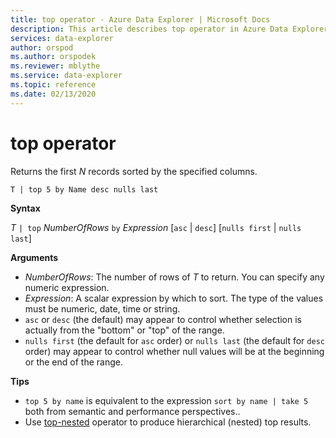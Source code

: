 ```yaml
---
title: top operator - Azure Data Explorer | Microsoft Docs
description: This article describes top operator in Azure Data Explorer.
services: data-explorer
author: orspod
ms.author: orspodek
ms.reviewer: mblythe
ms.service: data-explorer
ms.topic: reference
ms.date: 02/13/2020
---
```

# top operator

Returns the first *N* records sorted by the specified columns.

```kusto
T | top 5 by Name desc nulls last
```

**Syntax**

*T* `| top` *NumberOfRows* `by` *Expression* [`asc` | `desc`] [`nulls first` | `nulls last`]

**Arguments**

* *NumberOfRows*: The number of rows of *T* to return. You can specify any numeric expression.
* *Expression*: A scalar expression by which to sort. The type of the values must be numeric, date, time or string.
* `asc` or `desc` (the default) may appear to control whether selection is actually from the "bottom" or "top" of the range.
* `nulls first` (the default for `asc` order) or `nulls last` (the default for `desc` order) may appear to control whether null values will be at the beginning or the end of the range.


**Tips**

* `top 5 by name` is equivalent to the expression `sort by name | take 5` both from semantic and performance perspectives..
* Use [top-nested](topnestedoperator.md) operator to produce hierarchical (nested) top results.
